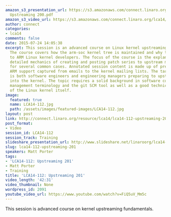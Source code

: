 ```yaml
---
amazon_s3_presentation_url: https://s3.amazonaws.com/connect.linaro.org/lca14/presentations/LCA14-112-
  Upstreaming 200.pdf
amazon_s3_video_url: https://s3.amazonaws.com/connect.linaro.org/lca14/videos/03-03-Monday/LCA14-112-+Upstreaming+201.mp4
author: connect
categories:
- lca14
comments: false
date: 2015-07-24 14:05:38
excerpt: This session is an advanced course on Linux kernel upstreaming fundamentals.
  The course covers how the arm-soc kernel tree is maintained and why that is important
  to ARM Linux kernel developers. The focus of the course is the explanation of the
  detailed mechanics of creating and posting patch series to upstream mailing lists
  for several common cases. Annotated session content is made up of previously upstreamed
  ARM support captured from emails to the kernel mailing lists. The target audience
  is both software engineers and engineering managers preparing to upstream software
  into the kernel. The topic requires a solid background in software configuration
  management terminology and the git SCM tool as well as a good technical understanding
  of the Linux kernel itself.
image:
  featured: true
  name: LCA14-112.jpg
  path: /assets/images/featured-images/LCA14-112.jpg
layout: post
link: http://connect.linaro.org/resource/lca14/lca14-112-upstreaming-201/
post_format:
- Video
session_id: LCA14-112
session_track: Training
slideshare_presentation_url: http://www.slideshare.net/linaroorg/lca14-112-upstreaming200
slug: lca14-112-upstreaming-201
speakers: Matt Porter
tags:
- 'LCA14-112: Upstreaming 201'
- Matt Porter
- Training
title: 'LCA14-112: Upstreaming 201'
video_length: '42:31'
video_thumbnail: None
wordpress_id: 2091
youtube_video_url: https://www.youtube.com/watch?v=FiQ5uV_Mm5c
---
```


This session is advanced course on kernel upstreaming fundamentals.